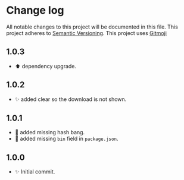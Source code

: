 # Change log
All notable changes to this project will be documented in this file.
This project adheres to [Semantic Versioning](https://semver.org/).
This project uses [Gitmoji](https://gitmoji.carloscuesta.me/)

## 1.0.3

- :arrow_up: dependency upgrade.

## 1.0.2

- :sparkles: added clear so the download is not shown.

## 1.0.1

- :bug: added missing hash bang.
- :bug: added missing `bin` field in `package.json`.

## 1.0.0

- :sparkles: Initial commit.
